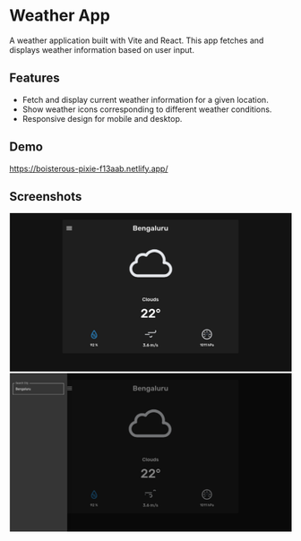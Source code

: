 # Weather App

A weather application built with Vite and React. This app fetches and displays weather information based on user input.

## Features

- Fetch and display current weather information for a given location.
- Show weather icons corresponding to different weather conditions.
- Responsive design for mobile and desktop.

## Demo

https://boisterous-pixie-f13aab.netlify.app/

## Screenshots

![Screenshot](docs/1.png)
![Screenshot](docs/2.png)
